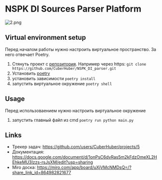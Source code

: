 # NSPK DI Sources Parser Platform

![2.png](..%2Ficons%2F2.png)

## Virtual environment setup

Перед началом работы нужно настроить виртуальное пространство. За него отвечает Poetry.

1. Стянуть проект с [репозитория](https://github.com/CuberHuber/NSPK_DI_parser). Например через
   https: `git clone https://github.com/CuberHuber/NSPK_DI_parser.git`
2. Установить [poetry](https://python-poetry.org/docs/#installation)
3. установить зависимости `poetry install`
4. запустить виртуальное окружение `poetry shell`

## Usage

Перед использоваением нужно настроить виртуальное окружение

1. запустить главный файл из cmd `poetry run python main.py`

## Links

- Трекер задач: https://github.com/users/CuberHuber/projects/5
- Документация: https://docs.google.com/document/d/1onPsC6dvRas5m2kFdzOmeXL2HEhkeMU3Izzs-rsJsXM/edit?usp=sharing
- Miro доска:   https://miro.com/app/board/uXjVMcNMDsQ=/?share_link_id=864982821677
